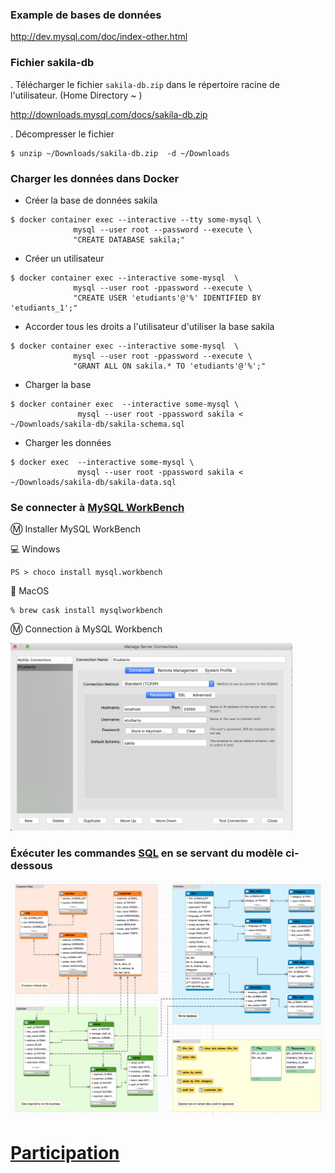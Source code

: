 
### Example de bases de données
http://dev.mysql.com/doc/index-other.html

### Fichier sakila-db
. Télécharger le fichier `sakila-db.zip` dans le répertoire racine de l'utilisateur. (Home Directory ~ )

http://downloads.mysql.com/docs/sakila-db.zip

. Décompresser le fichier

```
$ unzip ~/Downloads/sakila-db.zip  -d ~/Downloads
```

### Charger les données dans Docker 

- Créer la base de données sakila

```
$ docker container exec --interactive --tty some-mysql \
              mysql --user root --password --execute \
              "CREATE DATABASE sakila;"
```

- Créer un utilisateur

```
$ docker container exec --interactive some-mysql  \
              mysql --user root -ppassword --execute \
              "CREATE USER 'etudiants'@'%' IDENTIFIED BY 'etudiants_1';"
```

- Accorder tous les droits a l'utilisateur d'utiliser la base sakila

```
$ docker container exec --interactive some-mysql  \
              mysql --user root -ppassword --execute \
              "GRANT ALL ON sakila.* TO 'etudiants'@'%';"
```

- Charger la base

```
$ docker container exec  --interactive some-mysql \
               mysql --user root -ppassword sakila < ~/Downloads/sakila-db/sakila-schema.sql
```

- Charger les données

```
$ docker exec  --interactive some-mysql \
               mysql --user root -ppassword sakila < ~/Downloads/sakila-db/sakila-data.sql
```

### Se connecter à [MySQL WorkBench](https://www.mysql.com/fr/products/workbench/)

:m: Installer MySQL WorkBench

:computer: Windows

```
PS > choco install mysql.workbench
```
:apple: MacOS

```
% brew cask install mysqlworkbench
```

:m: Connection à MySQL Workbench

<img src="images/connection.png" width="451" heigth="300"></img>

### Éxécuter les commandes [SQL](../S.SQLCommands) en se servant du modèle ci-dessous

![image](images/sakila.png)

# [Participation](Participation.md)
